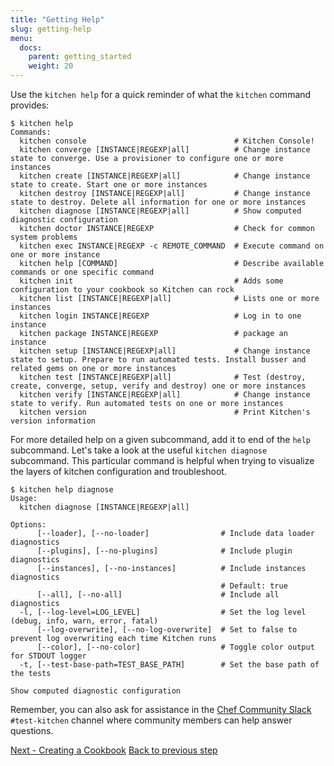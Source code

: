 ```yaml
---
title: "Getting Help"
slug: getting-help
menu:
  docs:
    parent: getting_started
    weight: 20
---
```


Use the `kitchen help` for a quick reminder of what the `kitchen` command provides:

~~~
$ kitchen help
Commands:
  kitchen console                                 # Kitchen Console!
  kitchen converge [INSTANCE|REGEXP|all]          # Change instance state to converge. Use a provisioner to configure one or more instances
  kitchen create [INSTANCE|REGEXP|all]            # Change instance state to create. Start one or more instances
  kitchen destroy [INSTANCE|REGEXP|all]           # Change instance state to destroy. Delete all information for one or more instances
  kitchen diagnose [INSTANCE|REGEXP|all]          # Show computed diagnostic configuration
  kitchen doctor INSTANCE|REGEXP                  # Check for common system problems
  kitchen exec INSTANCE|REGEXP -c REMOTE_COMMAND  # Execute command on one or more instance
  kitchen help [COMMAND]                          # Describe available commands or one specific command
  kitchen init                                    # Adds some configuration to your cookbook so Kitchen can rock
  kitchen list [INSTANCE|REGEXP|all]              # Lists one or more instances
  kitchen login INSTANCE|REGEXP                   # Log in to one instance
  kitchen package INSTANCE|REGEXP                 # package an instance
  kitchen setup [INSTANCE|REGEXP|all]             # Change instance state to setup. Prepare to run automated tests. Install busser and related gems on one or more instances
  kitchen test [INSTANCE|REGEXP|all]              # Test (destroy, create, converge, setup, verify and destroy) one or more instances
  kitchen verify [INSTANCE|REGEXP|all]            # Change instance state to verify. Run automated tests on one or more instances
  kitchen version                                 # Print Kitchen's version information
~~~

For more detailed help on a given subcommand, add it to end of the `help` subcommand. Let's take a look at the useful `kitchen diagnose` subcommand. This particular command is helpful when trying to visualize the layers of kitchen configuration and troubleshoot.

~~~
$ kitchen help diagnose
Usage:
  kitchen diagnose [INSTANCE|REGEXP|all]

Options:
      [--loader], [--no-loader]                # Include data loader diagnostics
      [--plugins], [--no-plugins]              # Include plugin diagnostics
      [--instances], [--no-instances]          # Include instances diagnostics
                                               # Default: true
      [--all], [--no-all]                      # Include all diagnostics
  -l, [--log-level=LOG_LEVEL]                  # Set the log level (debug, info, warn, error, fatal)
      [--log-overwrite], [--no-log-overwrite]  # Set to false to prevent log overwriting each time Kitchen runs
      [--color], [--no-color]                  # Toggle color output for STDOUT logger
  -t, [--test-base-path=TEST_BASE_PATH]        # Set the base path of the tests

Show computed diagnostic configuration
~~~

Remember, you can also ask for assistance in the [Chef Community Slack](http://community-slack.chef.io/) `#test-kitchen` channel where community members can help answer questions.

<div class="sidebar--footer">
<a class="button primary-cta" href="/docs/getting-started/creating-cookbook">Next - Creating a Cookbook</a>
<a class="sidebar--footer--back" href="/docs/getting-started/installing">Back to previous step</a>
</div>
